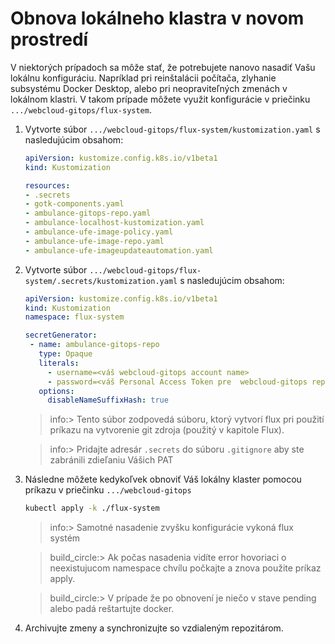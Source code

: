 # Obnova lokálneho klastra v novom prostredí

V niektorých prípadoch sa môže stať, že potrebujete nanovo nasadiť Vašu lokálnu konfiguráciu. Napríklad pri reinštalácii počítača, zlyhanie subsystému Docker Desktop, alebo pri neopraviteľných zmenách v lokálnom klastri. V takom prípade môžete využit konfigurácie v priečinku `.../webcloud-gitops/flux-system`.

1. Vytvorte súbor `.../webcloud-gitops/flux-system/kustomization.yaml` s nasledujúcim obsahom:

    ```yaml
    apiVersion: kustomize.config.k8s.io/v1beta1
    kind: Kustomization
    
    resources:
    - .secrets
    - gotk-components.yaml
    - ambulance-gitops-repo.yaml
    - ambulance-localhost-kustomization.yaml 
    - ambulance-ufe-image-policy.yaml
    - ambulance-ufe-image-repo.yaml
    - ambulance-ufe-imageupdateautomation.yaml
    ```

2. Vytvorte súbor `.../webcloud-gitops/flux-system/.secrets/kustomization.yaml` s nasledujúcim obsahom:

    ```yaml
    apiVersion: kustomize.config.k8s.io/v1beta1
    kind: Kustomization
    namespace: flux-system
    
    secretGenerator:
     - name: ambulance-gitops-repo
       type: Opaque
       literals:
         - username=<váš webcloud-gitops account name>
         - password=<váš Personal Access Token pre  webcloud-gitops repozitár>
       options:
         disableNameSuffixHash: true
    ```

    >info:> Tento súbor zodpovedá súboru, ktorý vytvorí flux pri použití príkazu na vytvorenie git zdroja (použitý v kapitole Flux).

    >info:> Pridajte adresár `.secrets` do súboru `.gitignore` aby ste zabránili zdieľaniu Vášich PAT

3. Následne môžete kedykoľvek obnoviť Váš lokálny klaster pomocou príkazu v priečinku `.../webcloud-gitops`

    ```sh
    kubectl apply -k ./flux-system
    ```

    >info:> Samotné nasadenie zvyšku konfigurácie vykoná flux systém
   
    >build_circle:> Ak počas nasadenia vidíte error hovoriaci o neexistujucom namespace chvílu počkajte a znova použite príkaz apply.

    >build_circle:> V prípade že po obnovení je niečo v stave pending alebo padá reštartujte docker.

4. Archivujte zmeny a synchronizujte so vzdialeným repozitárom.
